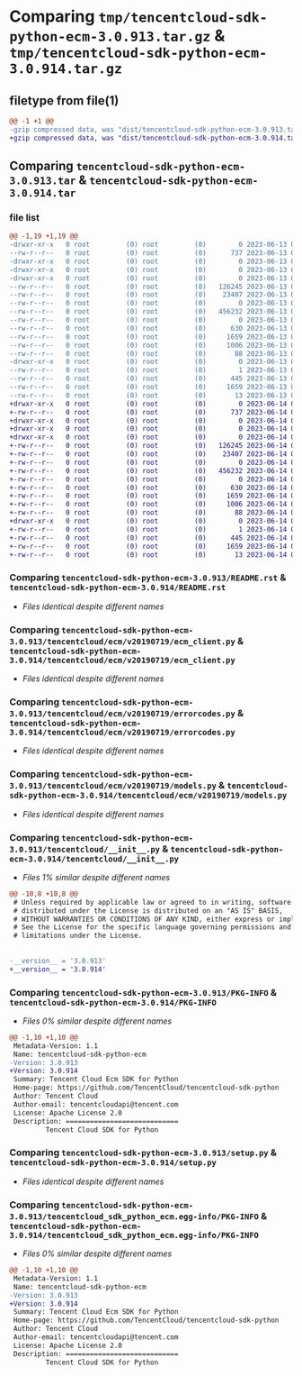 # Comparing `tmp/tencentcloud-sdk-python-ecm-3.0.913.tar.gz` & `tmp/tencentcloud-sdk-python-ecm-3.0.914.tar.gz`

## filetype from file(1)

```diff
@@ -1 +1 @@
-gzip compressed data, was "dist/tencentcloud-sdk-python-ecm-3.0.913.tar", last modified: Tue Jun 13 02:10:49 2023, max compression
+gzip compressed data, was "dist/tencentcloud-sdk-python-ecm-3.0.914.tar", last modified: Wed Jun 14 00:25:46 2023, max compression
```

## Comparing `tencentcloud-sdk-python-ecm-3.0.913.tar` & `tencentcloud-sdk-python-ecm-3.0.914.tar`

### file list

```diff
@@ -1,19 +1,19 @@
-drwxr-xr-x   0 root         (0) root         (0)        0 2023-06-13 02:10:49.000000 tencentcloud-sdk-python-ecm-3.0.913/
--rw-r--r--   0 root         (0) root         (0)      737 2023-06-13 02:10:48.000000 tencentcloud-sdk-python-ecm-3.0.913/README.rst
-drwxr-xr-x   0 root         (0) root         (0)        0 2023-06-13 02:10:49.000000 tencentcloud-sdk-python-ecm-3.0.913/tencentcloud/
-drwxr-xr-x   0 root         (0) root         (0)        0 2023-06-13 02:10:49.000000 tencentcloud-sdk-python-ecm-3.0.913/tencentcloud/ecm/
-drwxr-xr-x   0 root         (0) root         (0)        0 2023-06-13 02:10:49.000000 tencentcloud-sdk-python-ecm-3.0.913/tencentcloud/ecm/v20190719/
--rw-r--r--   0 root         (0) root         (0)   126245 2023-06-13 02:10:48.000000 tencentcloud-sdk-python-ecm-3.0.913/tencentcloud/ecm/v20190719/ecm_client.py
--rw-r--r--   0 root         (0) root         (0)    23407 2023-06-13 02:10:48.000000 tencentcloud-sdk-python-ecm-3.0.913/tencentcloud/ecm/v20190719/errorcodes.py
--rw-r--r--   0 root         (0) root         (0)        0 2023-06-13 02:10:48.000000 tencentcloud-sdk-python-ecm-3.0.913/tencentcloud/ecm/v20190719/__init__.py
--rw-r--r--   0 root         (0) root         (0)   456232 2023-06-13 02:10:48.000000 tencentcloud-sdk-python-ecm-3.0.913/tencentcloud/ecm/v20190719/models.py
--rw-r--r--   0 root         (0) root         (0)        0 2023-06-13 02:10:48.000000 tencentcloud-sdk-python-ecm-3.0.913/tencentcloud/ecm/__init__.py
--rw-r--r--   0 root         (0) root         (0)      630 2023-06-13 02:10:48.000000 tencentcloud-sdk-python-ecm-3.0.913/tencentcloud/__init__.py
--rw-r--r--   0 root         (0) root         (0)     1659 2023-06-13 02:10:49.000000 tencentcloud-sdk-python-ecm-3.0.913/PKG-INFO
--rw-r--r--   0 root         (0) root         (0)     1006 2023-06-13 02:10:48.000000 tencentcloud-sdk-python-ecm-3.0.913/setup.py
--rw-r--r--   0 root         (0) root         (0)       88 2023-06-13 02:10:49.000000 tencentcloud-sdk-python-ecm-3.0.913/setup.cfg
-drwxr-xr-x   0 root         (0) root         (0)        0 2023-06-13 02:10:49.000000 tencentcloud-sdk-python-ecm-3.0.913/tencentcloud_sdk_python_ecm.egg-info/
--rw-r--r--   0 root         (0) root         (0)        1 2023-06-13 02:10:49.000000 tencentcloud-sdk-python-ecm-3.0.913/tencentcloud_sdk_python_ecm.egg-info/dependency_links.txt
--rw-r--r--   0 root         (0) root         (0)      445 2023-06-13 02:10:49.000000 tencentcloud-sdk-python-ecm-3.0.913/tencentcloud_sdk_python_ecm.egg-info/SOURCES.txt
--rw-r--r--   0 root         (0) root         (0)     1659 2023-06-13 02:10:49.000000 tencentcloud-sdk-python-ecm-3.0.913/tencentcloud_sdk_python_ecm.egg-info/PKG-INFO
--rw-r--r--   0 root         (0) root         (0)       13 2023-06-13 02:10:49.000000 tencentcloud-sdk-python-ecm-3.0.913/tencentcloud_sdk_python_ecm.egg-info/top_level.txt
+drwxr-xr-x   0 root         (0) root         (0)        0 2023-06-14 00:25:46.000000 tencentcloud-sdk-python-ecm-3.0.914/
+-rw-r--r--   0 root         (0) root         (0)      737 2023-06-14 00:25:46.000000 tencentcloud-sdk-python-ecm-3.0.914/README.rst
+drwxr-xr-x   0 root         (0) root         (0)        0 2023-06-14 00:25:46.000000 tencentcloud-sdk-python-ecm-3.0.914/tencentcloud/
+drwxr-xr-x   0 root         (0) root         (0)        0 2023-06-14 00:25:46.000000 tencentcloud-sdk-python-ecm-3.0.914/tencentcloud/ecm/
+drwxr-xr-x   0 root         (0) root         (0)        0 2023-06-14 00:25:46.000000 tencentcloud-sdk-python-ecm-3.0.914/tencentcloud/ecm/v20190719/
+-rw-r--r--   0 root         (0) root         (0)   126245 2023-06-14 00:25:46.000000 tencentcloud-sdk-python-ecm-3.0.914/tencentcloud/ecm/v20190719/ecm_client.py
+-rw-r--r--   0 root         (0) root         (0)    23407 2023-06-14 00:25:46.000000 tencentcloud-sdk-python-ecm-3.0.914/tencentcloud/ecm/v20190719/errorcodes.py
+-rw-r--r--   0 root         (0) root         (0)        0 2023-06-14 00:25:46.000000 tencentcloud-sdk-python-ecm-3.0.914/tencentcloud/ecm/v20190719/__init__.py
+-rw-r--r--   0 root         (0) root         (0)   456232 2023-06-14 00:25:46.000000 tencentcloud-sdk-python-ecm-3.0.914/tencentcloud/ecm/v20190719/models.py
+-rw-r--r--   0 root         (0) root         (0)        0 2023-06-14 00:25:46.000000 tencentcloud-sdk-python-ecm-3.0.914/tencentcloud/ecm/__init__.py
+-rw-r--r--   0 root         (0) root         (0)      630 2023-06-14 00:25:46.000000 tencentcloud-sdk-python-ecm-3.0.914/tencentcloud/__init__.py
+-rw-r--r--   0 root         (0) root         (0)     1659 2023-06-14 00:25:46.000000 tencentcloud-sdk-python-ecm-3.0.914/PKG-INFO
+-rw-r--r--   0 root         (0) root         (0)     1006 2023-06-14 00:25:46.000000 tencentcloud-sdk-python-ecm-3.0.914/setup.py
+-rw-r--r--   0 root         (0) root         (0)       88 2023-06-14 00:25:46.000000 tencentcloud-sdk-python-ecm-3.0.914/setup.cfg
+drwxr-xr-x   0 root         (0) root         (0)        0 2023-06-14 00:25:46.000000 tencentcloud-sdk-python-ecm-3.0.914/tencentcloud_sdk_python_ecm.egg-info/
+-rw-r--r--   0 root         (0) root         (0)        1 2023-06-14 00:25:46.000000 tencentcloud-sdk-python-ecm-3.0.914/tencentcloud_sdk_python_ecm.egg-info/dependency_links.txt
+-rw-r--r--   0 root         (0) root         (0)      445 2023-06-14 00:25:46.000000 tencentcloud-sdk-python-ecm-3.0.914/tencentcloud_sdk_python_ecm.egg-info/SOURCES.txt
+-rw-r--r--   0 root         (0) root         (0)     1659 2023-06-14 00:25:46.000000 tencentcloud-sdk-python-ecm-3.0.914/tencentcloud_sdk_python_ecm.egg-info/PKG-INFO
+-rw-r--r--   0 root         (0) root         (0)       13 2023-06-14 00:25:46.000000 tencentcloud-sdk-python-ecm-3.0.914/tencentcloud_sdk_python_ecm.egg-info/top_level.txt
```

### Comparing `tencentcloud-sdk-python-ecm-3.0.913/README.rst` & `tencentcloud-sdk-python-ecm-3.0.914/README.rst`

 * *Files identical despite different names*

### Comparing `tencentcloud-sdk-python-ecm-3.0.913/tencentcloud/ecm/v20190719/ecm_client.py` & `tencentcloud-sdk-python-ecm-3.0.914/tencentcloud/ecm/v20190719/ecm_client.py`

 * *Files identical despite different names*

### Comparing `tencentcloud-sdk-python-ecm-3.0.913/tencentcloud/ecm/v20190719/errorcodes.py` & `tencentcloud-sdk-python-ecm-3.0.914/tencentcloud/ecm/v20190719/errorcodes.py`

 * *Files identical despite different names*

### Comparing `tencentcloud-sdk-python-ecm-3.0.913/tencentcloud/ecm/v20190719/models.py` & `tencentcloud-sdk-python-ecm-3.0.914/tencentcloud/ecm/v20190719/models.py`

 * *Files identical despite different names*

### Comparing `tencentcloud-sdk-python-ecm-3.0.913/tencentcloud/__init__.py` & `tencentcloud-sdk-python-ecm-3.0.914/tencentcloud/__init__.py`

 * *Files 1% similar despite different names*

```diff
@@ -10,8 +10,8 @@
 # Unless required by applicable law or agreed to in writing, software
 # distributed under the License is distributed on an "AS IS" BASIS,
 # WITHOUT WARRANTIES OR CONDITIONS OF ANY KIND, either express or implied.
 # See the License for the specific language governing permissions and
 # limitations under the License.
 
 
-__version__ = '3.0.913'
+__version__ = '3.0.914'
```

### Comparing `tencentcloud-sdk-python-ecm-3.0.913/PKG-INFO` & `tencentcloud-sdk-python-ecm-3.0.914/PKG-INFO`

 * *Files 0% similar despite different names*

```diff
@@ -1,10 +1,10 @@
 Metadata-Version: 1.1
 Name: tencentcloud-sdk-python-ecm
-Version: 3.0.913
+Version: 3.0.914
 Summary: Tencent Cloud Ecm SDK for Python
 Home-page: https://github.com/TencentCloud/tencentcloud-sdk-python
 Author: Tencent Cloud
 Author-email: tencentcloudapi@tencent.com
 License: Apache License 2.0
 Description: ============================
         Tencent Cloud SDK for Python
```

### Comparing `tencentcloud-sdk-python-ecm-3.0.913/setup.py` & `tencentcloud-sdk-python-ecm-3.0.914/setup.py`

 * *Files identical despite different names*

### Comparing `tencentcloud-sdk-python-ecm-3.0.913/tencentcloud_sdk_python_ecm.egg-info/PKG-INFO` & `tencentcloud-sdk-python-ecm-3.0.914/tencentcloud_sdk_python_ecm.egg-info/PKG-INFO`

 * *Files 0% similar despite different names*

```diff
@@ -1,10 +1,10 @@
 Metadata-Version: 1.1
 Name: tencentcloud-sdk-python-ecm
-Version: 3.0.913
+Version: 3.0.914
 Summary: Tencent Cloud Ecm SDK for Python
 Home-page: https://github.com/TencentCloud/tencentcloud-sdk-python
 Author: Tencent Cloud
 Author-email: tencentcloudapi@tencent.com
 License: Apache License 2.0
 Description: ============================
         Tencent Cloud SDK for Python
```

